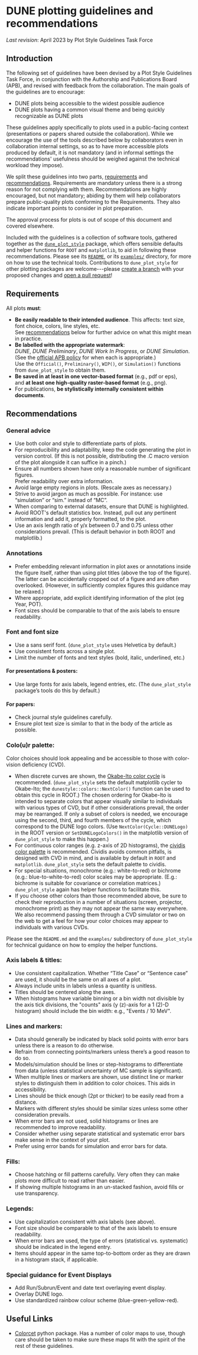 # DUNE plotting guidelines and recommendations

_Last revision_: April 2023  by Plot Style Guidelines Task Force

## Introduction
The following set of guidelines have been devised by a Plot Style Guidelines Task Force, 
in conjunction with the Authorship and Publications Board (APB), and revised with feedback from the collaboration.
The main goals of the guidelines are to encourage:
* DUNE plots being accessible to the widest possible audience
* DUNE plots having a common visual theme and being quickly recognizable as DUNE plots 

These guidelines apply specifically to plots used in a public-facing context (presentations or papers shared outside the collaboration).
While we encourage the use of the tools described below by collaborators
even in collaboration internal settings, so as to have more accessible plots produced by default, it is not mandatory
(and in informal settings the recommendations' usefulness should be weighed against the technical workload they impose).

We split these guidelines into two parts, [requirements](#requirements) and [recommendations](#recommendations).
Requirements are mandatory unless there is a strong reason for not complying with them.
Recommendations are highly encouraged, but not mandatory; abiding by them will help collaborators prepare
public-quality plots conforming to the Requirements.  They also indicate important points to consider in plot preparation.

The approval process for plots is out of scope of this document and covered elsewhere.

Included with the guidelines is a collection of software tools, gathered together as the 
[`dune_plot_style`](https://github.com/DUNE/dune_plot_style) package, 
which offers sensible defaults and helper functions for `ROOT` and `matplotlib`, to aid in following these recommendations.
Please see its [`README`](https://github.com/DUNE/dune_plot_style/blob/main/README.md), 
or its [`examples/`](https://github.com/DUNE/dune_plot_style/tree/main/examples) directory, 
for more on how to use the technical tools.
Contributions to `dune_plot_style` for other plotting packages are welcome---please
[create a branch](https://docs.github.com/en/pull-requests/collaborating-with-pull-requests/proposing-changes-to-your-work-with-pull-requests/about-branches) 
with your proposed changes and [open a pull request](https://github.com/DUNE/dune_plot_style/compare)!

## Requirements
All plots **must**:

- **Be easily readable to their intended audience**.  This affects: text size, font choice, colors, line styles, etc.   
  See [recommendations](#recommendations) below for further advice on what this might mean in practice.
- **Be labelled with the appropriate watermark**:     
  _DUNE_, _DUNE Preliminary_, _DUNE Work In Progress_, or _DUNE Simulation_.  (See the [official APB policy](https://docs.dunescience.org/cgi-bin/private/ShowDocument?docid=1115) for when each is appropriate.)  
  Use the `Official()`, `Preliminary()`, `WIP()`, or `Simulation()` functions from `dune_plot_style` to obtain them.
- **Be saved in at least in one vector-based format** (e.g., pdf or eps),  
  and **at least one high-quality raster-based format** (e.g., png).
- For publications, **be stylistically internally consistent within documents**.

## Recommendations

### General advice

- Use both color and style to differentiate parts of plots.
- For reproducibility and adaptability, keep the code generating the plot in version control.
  (If this is not possible, distributing the .C macro version of the plot alongside it can suffice in a pinch.)
- Ensure all numbers shown have only a reasonable number of significant figures.   
  Prefer readability over extra information.
- Avoid large empty regions in plots. (Rescale axes as necessary.)
- Strive to avoid jargon as much as possible. For instance: use “simulation” or “sim.” instead of “MC”.
- When comparing to external datasets, ensure that DUNE is highlighted.
- Avoid ROOT's default statistics box. Instead, pull out any pertinent information and add it, properly formatted, to the plot.
- Use an axis length ratio of y/x between 0.7 and 0.75 unless other considerations prevail.  (This is default behavior in both ROOT and matplotlib.)

### Annotations
- Prefer embedding relevant information in plot axes or annotations inside the figure itself,
  rather than using plot titles (above the top of the figure). The latter can be accidentally cropped out of a figure and are often overlooked.  (However, in sufficiently complex figures this guidance may be relaxed.)
- Where appropriate, add explicit identifying information of the plot (eg Year, POT).
- Font sizes should be comparable to that of the axis labels to ensure readability.

### Font and font size

- Use a sans serif font.  (`dune_plot_style` uses Helvetica by default.)
- Use consistent fonts across a single plot.
- Limit the number of fonts and text styles (bold, italic, underlined, etc.)

#### For presentations & posters:

- Use large fonts for axis labels, legend entries, etc.  (The `dune_plot_style` package’s tools do this by default.)

#### For papers:

- Check journal style guidelines carefully.
- Ensure plot text size is similar to that in the body of the article as possible. 

### Colo(u)r palette:
Color choices should look appealing and be accessible to those with color-vision deficiency (CVD).

- When discrete curves are shown, the [Okabe-Ito color cycle](https://jfly.uni-koeln.de/color/) is recommended.
  (`dune_plot_style` sets the default matplotlib cycler to Okabe-Ito; 
   the `dunestyle::colors::NextColor()` function can be used to obtain this cycle in ROOT.)
  The chosen ordering for Okabe-Ito is intended to separate colors that appear visually similar to individuals
  with various types of CVD, but if other considerations prevail, the order may be rearranged. 
  If only a subset of colors is needed, we encourage using the second, third, and fourth members of the cycle, 
  which correspond to the DUNE logo colors.  (Use `NextColor(Cycle::DUNELogo)` in the ROOT version 
  or `SetDUNELogoColors()` in the matplotlib version of `dune_plot_style` to make this happen.)
- For continuous color ranges (e.g. z-axis of 2D histograms), the [cividis color palette](https://journals.plos.org/plosone/article?id=10.1371/journal.pone.0199239)
  is recommended.  Cividis avoids common pitfalls,  is designed with CVD in mind,
  and is available by default in `ROOT` and `matplotlib`.
  `dune_plot_style` sets the default palette to cividis.
- For special situations, monochrome (e.g.: white-to-red) or bichrome (e.g.: blue-to-white-to-red)
  color scales may be appropriate.  (E.g.: bichrome is suitable for covariance or correlation matrices.)
  `dune_plot_style` again has helper functions to facilitate this.
- If you choose other colors than those recommended above, be sure to check their reproduction in a number of situations
  (screen, projector, monochrome print) as they may not appear the same way everywhere.  We also recommend passing them through
  a CVD simulator or two on the web to get a feel for how your color choices may appear to individuals with various CVDs.

Please see the `README.md` and the `examples/` subdirectory of `dune_plot_style` for technical guidance
on how to employ the helper functions.

### Axis labels & titles:

- Use consistent capitalization. 
Whether “Title Case” or “Sentence case” are used,
it should be the same on all axes of a plot.
- Always include units in labels unless a quantity is unitless.
- Titles should be centered along the axes.
- When histograms have variable binning or a bin width not divisible by the axis tick divisions, the "counts" axis
  (y (z)-axis for a 1 (2)-D histogram) should include the bin width: e.g., "Events / 10 MeV". 

### Lines and markers:

- Data should generally be indicated by black solid points with error bars unless there is a reason to do otherwise.
- Refrain from connecting points/markers unless there’s a good reason to do so.
- Models/simulation should be lines or step-histograms to differentiate from data (unless statistical uncertainty of MC sample is significant).
- When multiple lines or markers are shown, use distinct line or marker styles to distinguish them in addition to color choices. This aids in accessibility. 
- Lines should be thick enough (2pt or thicker) to be easily read from a distance.
- Markers with different styles should be similar sizes unless some other consideration prevails.
- When error bars are not used, solid histograms or lines are recommended to improve readability.
- Consider whether using separate statistical and systematic error bars make sense in the context of your plot.
- Prefer using error bands for simulation and error bars for data.


### Fills:

- Choose hatching or fill patterns carefully.
Very often they can make plots more difficult to read rather than easier.
- If showing multiple histograms in an un-stacked fashion,
avoid fills or use transparency.

### Legends:

- Use capitalization consistent with axis labels (see above).
- Font size should be comparable to that of the axis labels to ensure readability.
- When error bars are used,
the type of errors (statistical vs. systematic) should be indicated in the legend entry.
- Items should appear in the same top-to-bottom order as they are drawn in a histogram stack, if applicable.

### Special guidance for Event Displays
- Add Run/Subrun/Event and date text overlaying event display.
- Overlay DUNE logo.
- Use standardized rainbow colour scheme (blue-green-yellow-red).


## Useful Links
- [Colorcet](https://colorcet.holoviz.org) python package. Has a number of color maps to use, though care should be taken to make sure these maps fit with the spirit of the rest of these guidelines.
